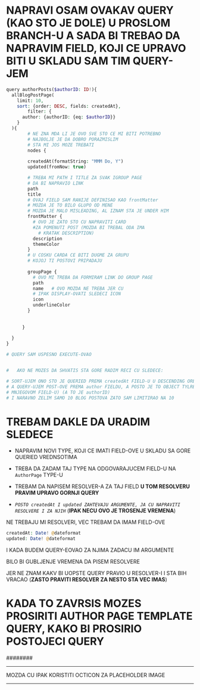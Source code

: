 # NAPRAVI OSAM OVAKAV QUERY (KAO STO JE DOLE) U PROSLOM BRANCH-U A SADA BI TREBAO DA NAPRAVIM FIELD, KOJI CE UPRAVO BITI U SKLADU SAM TIM QUERY-JEM 

```php
query authorPosts($authorID: ID!){
  allBlogPostPage(
    limit: 10,
    sort: {order: DESC, fields: createdAt},
		filter: {
      author: {authorID: {eq: $authorID}}
    }
  ){
    	# NE ZNA MDA LI JE OVO SVE STO CE MI BITI POTREBNO
    	# NAJBOLJE JE DA DOBRO PORAZMISLIM
    	# STA MI JOS MOZE TREBATI
  		nodes {
        
        createdAt(formatString: "MMM Do, Y")
        updated(fromNow: true)

        # TREBA MI PATH I TITLE ZA SVAK IGROUP PAGE
        # DA BI NAPRAVIO LINK
        path
        title
        # OVAJ FIELD SAM RANIJE DEFINISAO KAO frontMatter
        # MOZDA JE TO BILO GLUPO OD MENE
        # MOZDA JE MALO MISLEADING, AL IZNAM STA JE UNDER HIM
        frontMatter {
          # OVO JE ZATO STO CU NAPRAVITI CARD
          #ZA POMENUTI POST (MOZDA BI TREBAL ODA IMA
        	# KRATAK DESCRIPTION)
          description
          themeColor
        }
        # U COSKU CARDA CE BITI DUGME ZA GRUPU
        # KOJOJ TI POSTOVI PRIPADAJU
      
        groupPage {
          # OVO MI TREBA DA FORMIRAM LINK DO GROUP PAGE
          path
          name   # OVO MOZDA NE TREBA JER CU
          # IPAK DISPLAY-OVATI SLEDECI ICON
          icon
          underlineColor
        }
        
        
      }
    
  }
}

# QUERY SAM USPESNO EXECUTE-OVAO


#   AKO NE MOZES DA SHVATIS STA GORE RADIM RECI CU SLEDECE:

# SORT-UJEM ONO STO JE QUERIED PREMA createdAt FIELD-U U DESCENDING OREDERU (ON NAJRANIJEG PA NADALJE)
# A QUERY-UJEM POST-OVE PREMA author FIELDU, A POSTO JE TO OBJECT TYLRE (TO JE USTVARI AUTHOR PAGE OBJEKAT, MORAM DA QUERY-UJEM PREMA NEKO 
# MNJEGOVOM FIELD-U) (A TO JE authorID)
# I NARAVNO ZELIM SAMO 10 BLOG POSTOVA ZATO SAM LIMITIRAO NA 10

```

# TREBAM DAKLE DA URADIM SLEDECE

- NAPRAVIM NOVI TYPE, KOJI CE IMATI FIELD-OVE U SKLADU SA GORE QUERIED VREDNSOTIMA

- TREBA DA ZADAM TAJ TYPE NA ODGOVARAJUCEM FIELD-U NA `AuthorPage` TYPE-U

- TREBAM DA NAPISEM RESOLVER-A ZA TAJ FIELD **U TOM RESOLVERU PRAVIM UPRAVO GORNJI QUERY**

- *`POSTO createdAt I updated ZAHTEVAJU ARGUMENTE, JA CU NAPRAVITI RESOLVERE I ZA NJIH`* (**IPAK NECU OVO JE TROSENJE VREMENA**)

NE TREBAJU MI RESOLVERI, VEC TREBAM DA IMAM FIELD-OVE

```php
createdAt: Date! @dateformat
updated: Date! @dateformat
```

I KADA BUDEM QUERY-EOVAO ZA NJIMA ZADACU IM ARGUMENTE

BILO BI GUBLJENJE VREMENA DA PISEM RESOLVERE

JER NE ZNAM KAKV BI UOPSTE QUERY PRAVIO U RESOLVER-I I STA BIH VRACAO (**ZASTO PRAVITI RESOLVER ZA NESTO STA VEC IMAS**)

# KADA TO ZAVRSIS MOZES PROSIRITI AUTHOR PAGE TEMPLATE QUERY, KAKO BI PROSIRIO POSTOJECI QUERY


########

***

MOZDA CU IPAK KORISTITI OCTICON ZA PLACEHOLDER IMAGE

***
